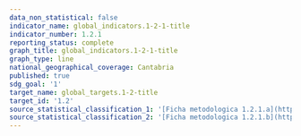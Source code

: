```yaml
---
data_non_statistical: false
indicator_name: global_indicators.1-2-1-title
indicator_number: 1.2.1
reporting_status: complete
graph_title: global_indicators.1-2-1-title
graph_type: line
national_geographical_coverage: Cantabria
published: true
sdg_goal: '1'
target_name: global_targets.1-2-title
target_id: '1.2'
source_statistical_classification_1: '[Ficha metodologica 1.2.1.a](https://icane.github.io/ods-cantabria/assets/pdf/1.2.1.a.pdf)'
source_statistical_classification_2: '[Ficha metodologica 1.2.1.b](https://icane.github.io/ods-cantabria/assets/pdf/1.2.1.a.pdf)'
---
```


